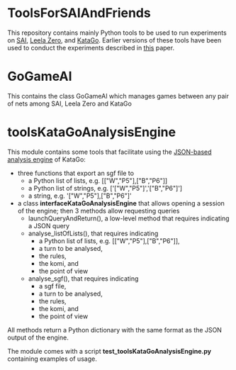 # ToolsForSAIAndFriends
This repository contains mainly Python tools to be used to run experiments on [SAI](https://github.com/sai-dev/sai), [Leela Zero](https://github.com/leela-zero/leela-zero), and [KataGo](https://github.com/lightvector/KataGo). Earlier versions of these tools have been used to conduct the experiments described in [this](https://arxiv.org/abs/1905.10863) paper. 

# GoGameAI

This contains the class GoGameAI which manages games between any pair of nets among SAI, Leela Zero and KataGo

# toolsKataGoAnalysisEngine

This module contains some tools that facilitate using the [JSON-based analysis engine](https://github.com/lightvector/KataGo/blob/master/docs/Analysis_Engine.md) of KataGo: 

* three functions that export an sgf file to 
  * a Python list of lists, e.g. [["W","P5"],["B","P6"]]
  * a Python list of strings, e.g. ['["W","P5"]','["B","P6"]']
  * a string, e.g. '["W","P5"],["B","P6"]'
* a class **interfaceKataGoAnalysisEngine** that allows opening a session of the engine; then 3 methods allow requesting queries   
  * launchQueryAndReturn(), a low-level method that requires indicating a JSON query
  * analyse_listOfLists(), that requires indicating
    * a Python list of lists, e.g. [["W","P5"],["B","P6"]],
    * a turn to be analysed, 
    * the rules, 
    * the komi, and 
    * the point of view 
  * analyse_sgf(), that requires indicating
    * a sgf file, 
    * a turn to be analysed, 
    * the rules, 
    * the komi, and 
    * the point of view 

All methods return a Python dictionary with the same format as the JSON output of the engine.
 
 The module comes with a script **test_toolsKataGoAnalysisEngine.py** containing examples of usage.
